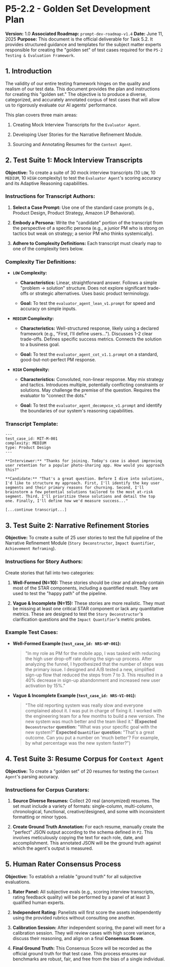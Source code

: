 # P5-2.2 - Golden Set Development Plan

**Version:** 1.0 **Associated Roadmap:** `prompt-dev-roadmap-v1.4` **Date:** June 11, 2025 **Purpose:** This document is the official deliverable for Task 5.2. It provides structured guidance and templates for the subject matter experts responsible for creating the "golden set" of test cases required for the `P5-2 Testing & Evaluation Framework`.

## **1. Introduction**

The validity of our entire testing framework hinges on the quality and realism of our test data. This document provides the plan and instructions for creating this "golden set." The objective is to produce a diverse, categorized, and accurately annotated corpus of test cases that will allow us to rigorously evaluate our AI agents' performance.

This plan covers three main areas:

1. Creating Mock Interview Transcripts for the `Evaluator Agent`.
    
2. Developing User Stories for the Narrative Refinement Module.
    
3. Sourcing and Annotating Resumes for the `Context Agent`.
    

## **2. Test Suite 1: Mock Interview Transcripts**

**Objective:** To create a suite of 30 mock interview transcripts (10 `LOW`, 10 `MEDIUM`, 10 `HIGH` complexity) to test the `Evaluator Agent`'s scoring accuracy and its Adaptive Reasoning capabilities.

### **Instructions for Transcript Authors:**

1. **Select a Case Prompt:** Use one of the standard case prompts (e.g., Product Design, Product Strategy, Amazon LP Behavioral).
    
2. **Embody a Persona:** Write the "candidate" portion of the transcript from the perspective of a specific persona (e.g., a junior PM who is strong on tactics but weak on strategy; a senior PM who thinks systemically).
    
3. **Adhere to Complexity Definitions:** Each transcript must clearly map to one of the complexity tiers below.
    

### **Complexity Tier Definitions:**

- **`LOW` Complexity:**
    
    - **Characteristics:** Linear, straightforward answer. Follows a simple "problem -> solution" structure. Does not explore significant trade-offs or strategic alternatives. Uses basic product terminology.
        
    - **Goal:** To test the `evaluator_agent_lean_v1.prompt` for speed and accuracy on simple inputs.
        
- **`MEDIUM` Complexity:**
    
    - **Characteristics:** Well-structured response, likely using a declared framework (e.g., "First, I'll define users..."). Discusses 1-2 clear trade-offs. Defines specific success metrics. Connects the solution to a business goal.
        
    - **Goal:** To test the `evaluator_agent_cot_v1.1.prompt` on a standard, good-but-not-perfect PM response.
        
- **`HIGH` Complexity:**
    
    - **Characteristics:** Convoluted, non-linear response. May mix strategy and tactics. Introduces multiple, potentially conflicting constraints or solutions. May challenge the premise of the question. Requires the evaluator to "connect the dots."
        
    - **Goal:** To test the `evaluator_agent_decompose_v1.prompt` and identify the boundaries of our system's reasoning capabilities.
        

### **Transcript Template:**

```
---
test_case_id: MIT-M-001
complexity: MEDIUM
type: Product Design
---

**Interviewer:** "Thanks for joining. Today's case is about improving user retention for a popular photo-sharing app. How would you approach this?"

**Candidate:** "That's a great question. Before I dive into solutions, I'd like to structure my approach. First, I'll identify the key user segments and their primary reasons for churning. Second, I'll brainstorm a few potential solutions tailored to the most at-risk segment. Third, I'll prioritize these solutions and detail the top one. Finally, I'll define how we'd measure success..."

[...continue transcript...]
```

## **3. Test Suite 2: Narrative Refinement Stories**

**Objective:** To create a suite of 25 user stories to test the full pipeline of the Narrative Refinement Module (`Story Deconstructor`, `Impact Quantifier`, `Achievement Reframing`).

### **Instructions for Story Authors:**

Create stories that fall into two categories:

1. **Well-Formed (N=10):** These stories should be clear and already contain most of the STAR components, including a quantified result. They are used to test the "happy path" of the pipeline.
    
2. **Vague & Incomplete (N=15):** These stories are more realistic. They must be missing at least one critical STAR component or lack any quantitative metrics. These are designed to test the `Story Deconstructor`'s clarification questions and the `Impact Quantifier`'s metric probes.
    

### **Example Test Cases:**

- **Well-Formed Example (`test_case_id: NRS-WF-001`):**
    
    > "In my role as PM for the mobile app, I was tasked with reducing the high user drop-off rate during the sign-up process. After analyzing the funnel, I hypothesized that the number of steps was the primary issue. I designed and A/B tested a new, simplified sign-up flow that reduced the steps from 7 to 3. This resulted in a 40% decrease in sign-up abandonment and increased new user activation by 15%."
    
- **Vague & Incomplete Example (`test_case_id: NRS-VI-001`):**
    
    > "The old reporting system was really slow and everyone complained about it. I was put in charge of fixing it. I worked with the engineering team for a few months to build a new version. The new system was much better and the team liked it." **(Expected `Deconstructor` question:** "What was your specific goal with the new system?" **Expected `Quantifier` question:** "That's a great outcome. Can you put a number on 'much better'? For example, by what percentage was the new system faster?")
    

## **4. Test Suite 3: Resume Corpus for `Context Agent`**

**Objective:** To create a "golden set" of 20 resumes for testing the `Context Agent`'s parsing accuracy.

### **Instructions for Corpus Curators:**

1. **Source Diverse Resumes:** Collect 20 real (anonymized) resumes. The set must include a variety of formats: single-column, multi-column, chronological, functional, creative/designed, and some with inconsistent formatting or minor typos.
    
2. **Create Ground Truth Annotation:** For each resume, manually create the "perfect" JSON output according to the schema defined in `P2`. This involves meticulously copying the text for each role, date, and accomplishment. This annotated JSON will be the ground truth against which the agent's output is measured.
    

## **5. Human Rater Consensus Process**

**Objective:** To establish a reliable "ground truth" for all subjective evaluations.

1. **Rater Panel:** All subjective evals (e.g., scoring interview transcripts, rating feedback quality) will be performed by a panel of at least 3 qualified human experts.
    
2. **Independent Rating:** Panelists will first score the assets independently using the provided rubrics without consulting one another.
    
3. **Calibration Session:** After independent scoring, the panel will meet for a calibration session. They will review cases with high score variance, discuss their reasoning, and align on a final **Consensus Score**.
    
4. **Final Ground Truth:** This Consensus Score will be recorded as the official ground truth for that test case. This process ensures our benchmarks are robust, fair, and free from the bias of a single individual.